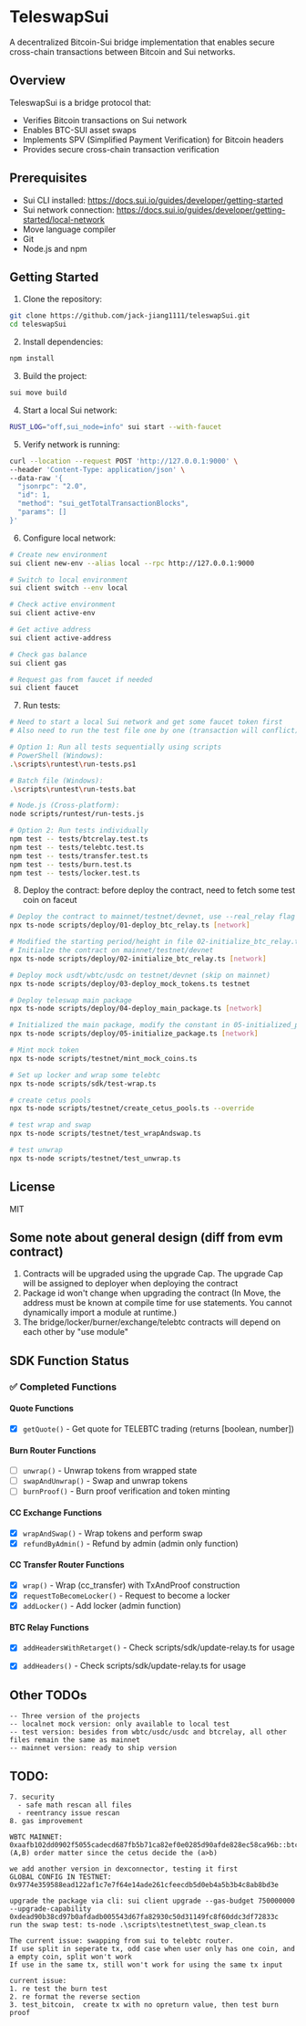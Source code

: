 # TeleswapSui

A decentralized Bitcoin-Sui bridge implementation that enables secure cross-chain transactions between Bitcoin and Sui networks.

## Overview

TeleswapSui is a bridge protocol that:
- Verifies Bitcoin transactions on Sui network
- Enables BTC-SUI asset swaps
- Implements SPV (Simplified Payment Verification) for Bitcoin headers
- Provides secure cross-chain transaction verification

## Prerequisites

- Sui CLI installed: https://docs.sui.io/guides/developer/getting-started
- Sui network connection: https://docs.sui.io/guides/developer/getting-started/local-network
- Move language compiler
- Git
- Node.js and npm

## Getting Started

1. Clone the repository:
```bash
git clone https://github.com/jack-jiang1111/teleswapSui.git
cd teleswapSui
```

2. Install dependencies:
```bash
npm install
```

3. Build the project:
```bash
sui move build
```

4. Start a local Sui network:
```bash
RUST_LOG="off,sui_node=info" sui start --with-faucet
```

5. Verify network is running:
```bash
curl --location --request POST 'http://127.0.0.1:9000' \
--header 'Content-Type: application/json' \
--data-raw '{
  "jsonrpc": "2.0",
  "id": 1,
  "method": "sui_getTotalTransactionBlocks",
  "params": []
}'
```

6. Configure local network:
```bash
# Create new environment
sui client new-env --alias local --rpc http://127.0.0.1:9000

# Switch to local environment
sui client switch --env local

# Check active environment
sui client active-env

# Get active address
sui client active-address

# Check gas balance
sui client gas

# Request gas from faucet if needed
sui client faucet
```

7. Run tests:
```bash
# Need to start a local Sui network and get some faucet token first
# Also need to run the test file one by one (transaction will conflict)

# Option 1: Run all tests sequentially using scripts
# PowerShell (Windows):
.\scripts\runtest\run-tests.ps1

# Batch file (Windows):
.\scripts\runtest\run-tests.bat

# Node.js (Cross-platform):
node scripts/runtest/run-tests.js

# Option 2: Run tests individually
npm test -- tests/btcrelay.test.ts
npm test -- tests/telebtc.test.ts
npm test -- tests/transfer.test.ts
npm test -- tests/burn.test.ts
npm test -- tests/locker.test.ts
```

8. Deploy the contract:
before deploy the contract, need to fetch some test coin on faceut
```bash
# Deploy the contract to mainnet/testnet/devnet, use --real_relay flag if use real btcrelay (otherise use mock btcrelay)
npx ts-node scripts/deploy/01-deploy_btc_relay.ts [network]

# Modified the starting period/height in file 02-initialize_btc_relay.ts
# Initialze the contract on mainnet/testnet/devnet 
npx ts-node scripts/deploy/02-initialize_btc_relay.ts [network]

# Deploy mock usdt/wbtc/usdc on testnet/devnet (skip on mainnet)
npx ts-node scripts/deploy/03-deploy_mock_tokens.ts testnet

# Deploy teleswap main package 
npx ts-node scripts/deploy/04-deploy_main_package.ts [network]

# Initialized the main package, modify the constant in 05-initialized_package.ts
npx ts-node scripts/deploy/05-initialize_package.ts [network]

# Mint mock token
npx ts-node scripts/testnet/mint_mock_coins.ts

# Set up locker and wrap some telebtc
npx ts-node scripts/sdk/test-wrap.ts

# create cetus pools
npx ts-node scripts/testnet/create_cetus_pools.ts --override

# test wrap and swap
npx ts-node scripts/testnet/test_wrapAndswap.ts

# test unwrap
npx ts-node scripts/testnet/test_unwrap.ts
```

## License
MIT


## Some note about general design (diff from evm contract)
1. Contracts will be upgraded using the upgrade Cap. The upgrade Cap will be assigned to deployer when deploying the contract
2. Package id won't change when upgrading the contract (In Move, the address must be known at compile time for use statements. You cannot dynamically import a module at runtime.)
3. The bridge/locker/burner/exchange/telebtc contracts will depend on each other by "use module"


## SDK Function Status

### ✅ Completed Functions



#### Quote Functions
- [x] `getQuote()` - Get quote for TELEBTC trading (returns [boolean, number])

#### Burn Router Functions
- [ ] `unwrap()` - Unwrap tokens from wrapped state
- [ ] `swapAndUnwrap()` - Swap and unwrap tokens
- [ ] `burnProof()` - Burn proof verification and token minting

#### CC Exchange Functions
- [x] `wrapAndSwap()` - Wrap tokens and perform swap
- [x] `refundByAdmin()` - Refund by admin (admin only function)

#### CC Transfer Router Functions
- [x] `wrap()` - Wrap (cc_transfer) with TxAndProof construction
- [x] `requestToBecomeLocker()` - Request to become a locker
- [x] `addLocker()` - Add locker (admin function)

#### BTC Relay Functions
- [x] `addHeadersWithRetarget()` - Check scripts/sdk/update-relay.ts for usage
- [x] `addHeaders()` - Check scripts/sdk/update-relay.ts for usage



## Other TODOs
```
-- Three version of the projects
-- localnet mock version: only available to local test
-- test version: besides from wbtc/usdc/usdc and btcrelay, all other files remain the same as mainnet
-- mainnet version: ready to ship version
```
## TODO:
```
7. security
  - safe math rescan all files
  - reentrancy issue rescan
8. gas improvement

WBTC MAINNET: 0xaafb102dd0902f5055cadecd687fb5b71ca82ef0e0285d90afde828ec58ca96b::btc::BTC
(A,B) order matter since the cetus decide the (a>b)

we add another version in dexconnector, testing it first
GLOBAL CONFIG IN TESTNET: 0x9774e359588ead122af1c7e7f64e14ade261cfeecdb5d0eb4a5b3b4c8ab8bd3e

upgrade the package via cli: sui client upgrade --gas-budget 750000000 --upgrade-capability 0xdead90b38cd97b0afdadb005543d67fa82930c50d31149fc8f60ddc3df72833c
run the swap test: ts-node .\scripts\testnet\test_swap_clean.ts

The current issue: swapping from sui to telebtc router.
If use split in seperate tx, odd case when user only has one coin, and a empty coin, split won't work
If use in the same tx, still won't work for using the same tx input

current issue: 
1. re test the burn test
2. re format the reverse section
3. test_bitcoin,  create tx with no opreturn value, then test burn proof 
```
